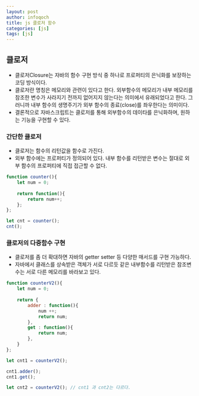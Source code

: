 ```yaml
---
layout: post
author: infoqoch
title: js 클로저 함수
categories: [js]
tags: [js]
---
```


## 클로저
- 클로저Closure는 자바의 함수 구현 방식 중 하나로 프로퍼티의 은닉화를 보장하는 코딩 방식이다. 
- 클로저란 명칭은 메모리와 관련이 있다고 한다. 외부함수의 메모리가 내부 메모리를 참조한 변수가 사라지기 전까지 없어지지 않는다는 의미에서 유래되었다고 한다. 그러니까 내부 함수의 생명주기가 외부 함수의 종료(close)를 좌우한다는 의미이다. 
- 결론적으로 자바스크립트는 클로저를 통해 외부함수의 데이타를 은닉화하며, 원하는 기능을 구현할 수 있다.

### 간단한 클로저
- 클로저는 함수의 리턴값을 함수로 가진다. 
- 외부 함수에는 프로퍼티가 정의되어 있다. 내부 함수를 리턴받은 변수는 절대로 외부 함수의 프로퍼티에 직접 접근할 수 없다.
  
```js
function counter(){
    let num = 0;
    
    return function(){
        return num++;
    };
};

let cnt = counter();
cnt();
```

### 클로저의 다중함수 구현
- 클로저를 좀 더 확대하면 자바의 getter setter 등 다양한 매서드를 구현 가능하다.
- 자바에서 클래스를 상속받은 객체가 서로 다르듯 같은 내부함수를 리턴받은 참조변수는 서로 다른 메모리를 바라보고 있다. 

```js
function counterV2(){
    let num = 0;                   
    
    return {
        adder : function(){
            num ++;
            return num;
        },
        get : function(){
            return num;
        },
    }
};

let cnt1 = counterV2();

cnt1.adder();
cnt1.get();

let cnt2 = counterV2(); // cnt1 과 cnt2는 다르다.
```


